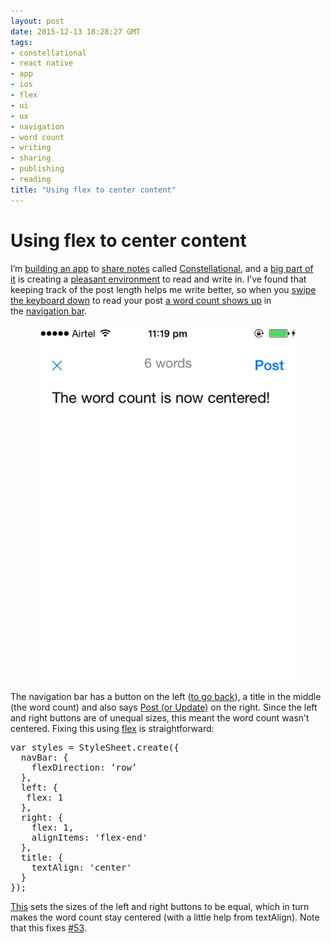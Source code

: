 ```yaml
---
layout: post
date: 2015-12-13 18:28:27 GMT
tags:
- constellational
- react native
- app
- ios
- flex
- ui
- ux
- navigation
- word count
- writing
- sharing
- publishing
- reading
title: "Using flex to center content"
---
```

# Using flex to center content

<p>I’m <a href="http://github.com/constellational">building an app</a> to <a href="http://arpith.co/post/134539082857/sharing-a-post">share notes</a> called <a href="http://constellational.com/">Constellational</a>, and a <a href="http://arpith.co/post/133875065157/react-native-full-screen-textinputs">big part of it</a>&nbsp;is creating a <a href="http://arpith.co/post/133803823587/san-francisco-in-react-native">pleasant environment</a> to read and write in. I’ve found that keeping track of the post length helps me write better, so when you <a href="http://arpith.co/post/134869397397/handling-keyboard-events-in-react-native">swipe the keyboard down</a> to read your post <a href="http://arpith.co/post/134012448737/everybody-stand-back-i-know-regular-expressions">a word count shows up</a> in the&nbsp;<a href="http://arpith.co/post/134130800147/counting-less">navigation bar</a>.<br></p><figure data-orig-width="640" data-orig-height="859" class="tmblr-full"><img src="/images/09630b3999394d4e3dee5221c4b58deb1f6b247bee03697de4a6d34c29bedc46.jpg" data-orig-width="640" data-orig-height="859"></figure><p>The navigation bar has a button on the left (<a href="http://arpith.co/post/134409499417/two-steps-to-navigation-in-react-native">to go back</a>), a title in the middle (the word count) and also says <a href="http://arpith.co/post/134069674682/drafts-unpublished-edits-and-posts">Post (or Update)</a> on the right. Since the left and right buttons are of unequal sizes, this meant the word count wasn’t centered. Fixing this using <a href="https://developer.mozilla.org/en/docs/Web/CSS/flex">flex</a> is straightforward:<br></p><pre>var styles = StyleSheet.create({
  navBar: {
    flexDirection: ‘row’
  },
  left: {
&nbsp; &nbsp;flex: 1
 &nbsp;},
 &nbsp;right: {
 &nbsp; &nbsp;flex: 1,
 &nbsp; &nbsp;alignItems: 'flex-end'
 &nbsp;},
 &nbsp;title: {
 &nbsp; &nbsp;textAlign: 'center'
 &nbsp;}
});</pre><p><a href="https://github.com/constellational/iOS/blob/fca5b1a13dff188729d1d95aa04a4c2f6c1e7d88/components/NavBar.js">This</a> sets the sizes of the left and right buttons to be equal, which in turn makes the word count stay centered (with a little help from textAlign). Note that this fixes <a href="https://github.com/constellational/iOS/issues/53">#53</a>.</p>
